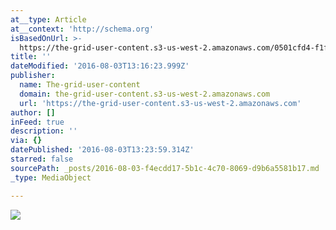 ```yaml
---
at__type: Article
at__context: 'http://schema.org'
isBasedOnUrl: >-
  https://the-grid-user-content.s3-us-west-2.amazonaws.com/0501cfd4-f1f6-4123-839e-7f57b25dce45.jpg
title: ''
dateModified: '2016-08-03T13:16:23.999Z'
publisher:
  name: The-grid-user-content
  domain: the-grid-user-content.s3-us-west-2.amazonaws.com
  url: 'https://the-grid-user-content.s3-us-west-2.amazonaws.com'
author: []
inFeed: true
description: ''
via: {}
datePublished: '2016-08-03T13:23:59.314Z'
starred: false
sourcePath: _posts/2016-08-03-f4ecdd17-5b1c-4c70-8069-d9b6a5581b17.md
_type: MediaObject

---
```

![](https://the-grid-user-content.s3-us-west-2.amazonaws.com/0501cfd4-f1f6-4123-839e-7f57b25dce45.jpg)